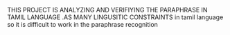 THIS PROJECT IS ANALYZING AND VERIFIYING THE PARAPHRASE  IN TAMIL LANGUAGE .AS MANY LINGUSITIC CONSTRAINTS in tamil language so it is difficult to work in the paraphrase recognition
